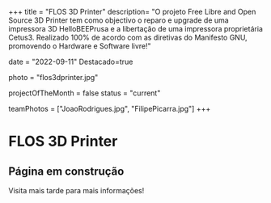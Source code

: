 +++
title = "FLOS 3D Printer"
description= "O projeto Free Libre and Open Source 3D Printer tem como objectivo o reparo e upgrade de uma impressora 3D HelloBEEPrusa e a libertação de uma impressora proprietária Cetus3. Realizado 100% de acordo com as diretivas do Manifesto GNU, promovendo o Hardware e Software livre!" 

date = "2022-09-11" 
Destacado=true

photo = "flos3dprinter.jpg" 

projectOfTheMonth = false
status = "current"

teamPhotos = ["JoaoRodrigues.jpg", "FilipePicarra.jpg"] 
+++

# FLOS 3D Printer

## Página em construção

Visita mais tarde para mais informações!
